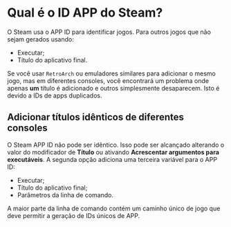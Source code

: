 # Qual é o ID APP do Steam?

O Steam usa o APP ID para identificar jogos. Para outros jogos que não sejam gerados usando:

- Executar;
- Título do aplicativo final.

Se você usar `RetroArch` ou emuladores similares para adicionar o mesmo jogo, mas em diferentes consoles, você encontrará um problema onde apenas **um** título é adicionado e outros simplesmente desaparecem. Isto é devido a IDs de apps duplicados.

## Adicionar títulos idênticos de diferentes consoles

O Steam APP ID não pode ser idêntico. Isso pode ser alcançado alterando o valor do modificador de **Título** ou ativando **Acrescentar argumentos para executáveis**. A segunda opção adiciona uma terceira variável para o APP ID:

- Executar;
- Título do aplicativo final;
- Parâmetros da linha de comando.

A maior parte da linha de comando contém um caminho único de jogo que deve permitir a geração de IDs únicos de APP.
